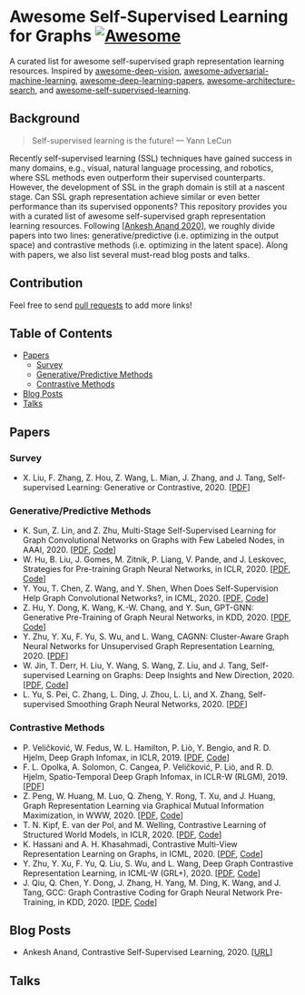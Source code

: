 # Awesome Self-Supervised Learning for Graphs  [![Awesome](https://awesome.re/badge.svg)](https://awesome.re)

A curated list for awesome self-supervised graph representation learning resources. Inspired by [awesome-deep-vision](https://github.com/kjw0612/awesome-deep-vision), [awesome-adversarial-machine-learning](https://github.com/yenchenlin/awesome-adversarial-machine-learning), [awesome-deep-learning-papers](https://github.com/terryum/awesome-deep-learning-papers), [awesome-architecture-search](https://github.com/markdtw/awesome-architecture-search), and [awesome-self-supervised-learning](https://github.com/jason718/awesome-self-supervised-learning).

## Background

> Self-supervised learning is the future! — Yann LeCun

Recently self-supervised learning (SSL) techniques have gained success in many domains, e.g., visual, natural language processing, and robotics, where SSL methods even outperform their supervised counterparts. However, the development of SSL in the graph domain is still at a nascent stage. Can SSL graph representation achieve similar or even better performance than its supervised opponents? This repository provides you with a curated list of awesome self-supervised graph representation learning resources. Following [[Ankesh Anand 2020](https://ankeshanand.com/blog/2020/01/26/contrative-self-supervised-learning.html)], we roughly divide papers into two lines: generative/predictive (i.e. optimizing in the output space) and contrastive methods (i.e. optimizing in the latent space). Along with papers, we also list several must-read blog posts and talks.

## Contribution

Feel free to send [pull requests](pulls) to add more links!

## Table of Contents

* [Papers](#papers)
  * [Survey](#survey)
  * [Generative/Predictive Methods](#generativepredictive-methods)
  * [Contrastive Methods](#contrastive-methods)
* [Blog Posts](#blog-posts)
* [Talks](#talks)

## Papers

### Survey

* X. Liu, F. Zhang, Z. Hou, Z. Wang, L. Mian, J. Zhang, and J. Tang, Self-supervised Learning: Generative or Contrastive, 2020. [[PDF](http://arxiv.org/abs/2006.08218)]

### Generative/Predictive Methods

* K. Sun, Z. Lin, and Z. Zhu, Multi-Stage Self-Supervised Learning for Graph Convolutional Networks on Graphs with Few Labeled Nodes, in AAAI, 2020. [[PDF](https://aaai.org/ojs/index.php/AAAI/article/view/6048/5904), [Code](https://github.com/datake/M3S)]
* W. Hu, B. Liu, J. Gomes, M. Zitnik, P. Liang, V. Pande, and J. Leskovec, Strategies for Pre-training Graph Neural Networks, in ICLR, 2020. [[PDF](https://openreview.net/forum?id=HJlWWJSFDH), [Code](https://github.com/snap-stanford/pretrain-gnns/)]
* Y. You, T. Chen, Z. Wang, and Y. Shen, When Does Self-Supervision Help Graph Convolutional Networks?, in ICML, 2020. [[PDF](http://arxiv.org/abs/2006.09136), [Code](https://github.com/Shen-Lab/SS-GCNs)]
* Z. Hu, Y. Dong, K. Wang, K.-W. Chang, and Y. Sun, GPT-GNN: Generative Pre-Training of Graph Neural Networks, in KDD, 2020. [[PDF](https://dl.acm.org/doi/10.1145/3394486.3403237), [Code](https://github.com/acbull/GPT-GNN)]
* Y. Zhu, Y. Xu, F. Yu, S. Wu, and L. Wang, CAGNN: Cluster-Aware Graph Neural Networks for Unsupervised Graph Representation Learning, 2020. [[PDF](http://arxiv.org/abs/2009.01674)]
* W. Jin, T. Derr, H. Liu, Y. Wang, S. Wang, Z. Liu, and J. Tang, Self-supervised Learning on Graphs: Deep Insights and New Direction, 2020. [[PDF](http://arxiv.org/abs/2006.10141), [Code](https://github.com/ChandlerBang/SelfTask-GNN)]
* L. Yu, S. Pei, C. Zhang, L. Ding, J. Zhou, L. Li, and X. Zhang, Self-supervised Smoothing Graph Neural Networks, 2020. [[PDF](http://arxiv.org/abs/2009.00934)]

### Contrastive Methods

* P. Veličković, W. Fedus, W. L. Hamilton, P. Liò, Y. Bengio, and R. D. Hjelm, Deep Graph Infomax, in ICLR, 2019. [[PDF](https://openreview.net/forum?id=rklz9iAcKQ), [Code](https://github.com/PetarV-/DGI)]
* F. L. Opolka, A. Solomon, C. Cangea, P. Veličković, P. Liò, and R. D. Hjelm, Spatio-Temporal Deep Graph Infomax, in ICLR-W (RLGM), 2019. [[PDF](https://arxiv.org/abs/1904.06316)]
* Z. Peng, W. Huang, M. Luo, Q. Zheng, Y. Rong, T. Xu, and J. Huang, Graph Representation Learning via Graphical Mutual Information Maximization, in WWW, 2020. [[PDF](https://dl.acm.org/doi/10.1145/3366423.3380112), [Code](https://github.com/zpeng27/GMI)]
* T. N. Kipf, E. van der Pol, and M. Welling, Contrastive Learning of Structured World Models, in ICLR, 2020. [[PDF](https://openreview.net/forum?id=H1gax6VtDB), [Code](https://github.com/tkipf/c-swm)]
* K. Hassani and A. H. Khasahmadi, Contrastive Multi-View Representation Learning on Graphs, in ICML, 2020. [[PDF](http://arxiv.org/abs/2006.05582), [Code](https://github.com/kavehhassani/mvgrl)]
* Y. Zhu, Y. Xu, F. Yu, Q. Liu, S. Wu, and L. Wang, Deep Graph Contrastive Representation Learning, in ICML-W (GRL+), 2020. [[PDF](http://arxiv.org/abs/2006.04131), [Code](https://github.com/CRIPAC-DIG/GRACE/)]
* J. Qiu, Q. Chen, Y. Dong, J. Zhang, H. Yang, M. Ding, K. Wang, and J. Tang, GCC: Graph Contrastive Coding for Graph Neural Network Pre-Training, in KDD, 2020. [[PDF](https://dl.acm.org/doi/10.1145/3394486.3403168), [Code](https://github.com/THUDM/GCC)]

## Blog Posts

* Ankesh Anand, Contrastive Self-Supervised Learning, 2020. [[URL](https://ankeshanand.com/blog/2020/01/26/contrative-self-supervised-learning.html)]

## Talks

